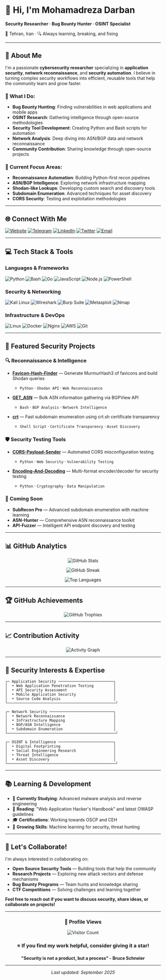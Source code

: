 # 👋 Hi, I'm **Mohamadreza Darban**
**Security Researcher · Bug Bounty Hunter · OSINT Specialist**

📍 Tehran, Iran · 🔍 Always learning, breaking, and fixing

---

## 💫 About Me

I'm a passionate **cybersecurity researcher** specializing in **application security**, **network reconnaissance**, and **security automation**. I believe in turning complex security workflows into efficient, reusable tools that help the community learn and grow faster.

### 🎯 What I Do:
- **Bug Bounty Hunting**: Finding vulnerabilities in web applications and mobile apps
- **OSINT Research**: Gathering intelligence through open-source methodologies  
- **Security Tool Development**: Creating Python and Bash scripts for automation
- **Network Analysis**: Deep diving into ASN/BGP data and network reconnaissance
- **Community Contribution**: Sharing knowledge through open-source projects

### 🔬 Current Focus Areas:
- **Reconnaissance Automation**: Building Python-first recon pipelines
- **ASN/BGP Intelligence**: Exploring network infrastructure mapping
- **Shodan-like Lookups**: Developing custom search and discovery tools
- **Subdomain Enumeration**: Advanced techniques for asset discovery
- **CORS Security**: Testing and exploitation methodologies

---

## 🌐 Connect With Me

[![Website](https://img.shields.io/badge/Website-FF5722?style=for-the-badge&logo=google-chrome&logoColor=white)](https://mohamadrezadarban.com)
[![Telegram](https://img.shields.io/badge/Telegram-26A5E4?style=for-the-badge&logo=telegram&logoColor=white)](https://t.me/unname_1x)
[![LinkedIn](https://img.shields.io/badge/LinkedIn-0A66C2?style=for-the-badge&logo=linkedin&logoColor=white)](https://linkedin.com/in/mohamadrezadarban)
[![Twitter](https://img.shields.io/badge/Twitter-1DA1F2?style=for-the-badge&logo=twitter&logoColor=white)](https://twitter.com/yourusername)
[![Email](https://img.shields.io/badge/Email-EA4335?style=for-the-badge&logo=gmail&logoColor=white)](mailto:your.email@example.com)

---

## 💻 Tech Stack & Tools

### Languages & Frameworks
![Python](https://img.shields.io/badge/Python-3776AB?style=for-the-badge&logo=python&logoColor=white)
![Bash](https://img.shields.io/badge/Bash-121011?style=for-the-badge&logo=gnu-bash&logoColor=white)
![Go](https://img.shields.io/badge/Go-00ADD8?style=for-the-badge&logo=go&logoColor=white)
![JavaScript](https://img.shields.io/badge/JavaScript-323330?style=for-the-badge&logo=javascript&logoColor=F7DF1E)
![Node.js](https://img.shields.io/badge/Node.js-6DA55F?style=for-the-badge&logo=node.js&logoColor=white)
![PowerShell](https://img.shields.io/badge/PowerShell-5391FE?style=for-the-badge&logo=powershell&logoColor=white)

### Security & Networking
![Kali Linux](https://img.shields.io/badge/Kali_Linux-557C94?style=for-the-badge&logo=kali-linux&logoColor=white)
![Wireshark](https://img.shields.io/badge/Wireshark-1679A7?style=for-the-badge&logo=wireshark&logoColor=white)
![Burp Suite](https://img.shields.io/badge/Burp_Suite-FF6633?style=for-the-badge&logo=burpsuite&logoColor=white)
![Metasploit](https://img.shields.io/badge/Metasploit-2596CD?style=for-the-badge&logo=metasploit&logoColor=white)
![Nmap](https://img.shields.io/badge/Nmap-4682B4?style=for-the-badge&logo=nmap&logoColor=white)

### Infrastructure & DevOps
![Linux](https://img.shields.io/badge/Linux-FCC624?style=for-the-badge&logo=linux&logoColor=black)
![Docker](https://img.shields.io/badge/Docker-2496ED?style=for-the-badge&logo=docker&logoColor=white)
![Nginx](https://img.shields.io/badge/Nginx-009639?style=for-the-badge&logo=nginx&logoColor=white)
![AWS](https://img.shields.io/badge/AWS-232F3E?style=for-the-badge&logo=amazon-aws&logoColor=white)
![Git](https://img.shields.io/badge/Git-F05032?style=for-the-badge&logo=git&logoColor=white)

---

## 🧰 Featured Security Projects

### 🔍 **Reconnaissance & Intelligence**
- **[Favicon-Hash-Finder](https://github.com/mohamadrezadarban/Favicon-Hash-Finder)** — Generate MurmurHash3 of favicons and build Shodan queries
  - `Python` · `Shodan API` · `Web Reconnaissance`
  
- **[GET_ASN](https://github.com/mohamadrezadarban/GET_ASN)** — Bulk ASN information gathering via BGPView API
  - `Bash` · `BGP Analysis` · `Network Intelligence`
  
- **[crt](https://github.com/mohamadrezadarban/crt)** — Fast subdomain enumeration using crt.sh certificate transparency
  - `Shell Script` · `Certificate Transparency` · `Asset Discovery`

### 🛡️ **Security Testing Tools**
- **[CORS-Payload-Sender](https://github.com/mohamadrezadarban/CORS-Payload-Sender)** — Automated CORS misconfiguration testing
  - `Python` · `Web Security` · `Vulnerability Testing`
  
- **[Encoding-And-Decoding](https://github.com/mohamadrezadarban/Encoding-And-Decoding)** — Multi-format encoder/decoder for security testing
  - `Python` · `Cryptography` · `Data Manipulation`

### 🚀 **Coming Soon**
- **SubRecon Pro** — Advanced subdomain enumeration with machine learning
- **ASN-Hunter** — Comprehensive ASN reconnaissance toolkit  
- **API-Fuzzer** — Intelligent API endpoint discovery and testing

---

## 📊 GitHub Analytics

<div align="center">
  
![GitHub Stats](https://github-readme-stats.vercel.app/api?username=mohamadrezadarban&theme=tokyonight&hide_border=true&include_all_commits=true&count_private=false)

![GitHub Streak](https://github-readme-streak-stats.herokuapp.com/?user=mohamadrezadarban&theme=tokyonight&hide_border=true)

![Top Languages](https://github-readme-stats.vercel.app/api/top-langs/?username=mohamadrezadarban&theme=tokyonight&hide_border=true&include_all_commits=true&count_private=false&layout=compact)

</div>

---

## 🏆 GitHub Achievements

<div align="center">

![GitHub Trophies](https://github-profile-trophy.vercel.app/?username=mohamadrezadarban&theme=tokyonight&no-frame=true&no-bg=false&margin-w=4)

</div>

---

## 📈 Contribution Activity

<div align="center">

![Activity Graph](https://github-readme-activity-graph.vercel.app/graph?username=mohamadrezadarban&theme=tokyo-night)

</div>

---

## 🎯 Security Interests & Expertise

```ascii
┌─ Application Security ─────────────────────────┐
│  • Web Application Penetration Testing         │
│  • API Security Assessment                     │
│  • Mobile Application Security                 │
│  • Source Code Analysis                        │
└─────────────────────────────────────────────────┘

┌─ Network Security ─────────────────────────────┐
│  • Network Reconnaissance                      │
│  • Infrastructure Mapping                      │
│  • BGP/ASN Intelligence                        │
│  • Subdomain Enumeration                       │
└─────────────────────────────────────────────────┘

┌─ OSINT & Intelligence ─────────────────────────┐
│  • Digital Footprinting                        │
│  • Social Engineering Research                 │
│  • Threat Intelligence                         │
│  • Asset Discovery                             │
└─────────────────────────────────────────────────┘
```

---

## 📚 Learning & Development

- 🔬 **Currently Studying**: Advanced malware analysis and reverse engineering
- 📖 **Reading**: "Web Application Hacker's Handbook" and latest OWASP guidelines
- 🎓 **Certifications**: Working towards OSCP and CEH
- 🌱 **Growing Skills**: Machine learning for security, threat hunting

---

## 🤝 Let's Collaborate!

I'm always interested in collaborating on:
- **Open Source Security Tools** — Building tools that help the community
- **Research Projects** — Exploring new attack vectors and defense mechanisms  
- **Bug Bounty Programs** — Team hunts and knowledge sharing
- **CTF Competitions** — Solving challenges and learning together

**Feel free to reach out if you want to discuss security, share ideas, or collaborate on projects!**

---

<div align="center">

### 👥 **Profile Views**
![Visitor Count](https://visitcount.itsvg.in/api?id=mohamadrezadarban&icon=2&color=6)

### ⭐ **If you find my work helpful, consider giving it a star!**

**"Security is not a product, but a process" - Bruce Schneier**

</div>

---

<div align="center">
  <i>Last updated: September 2025</i>
</div>
